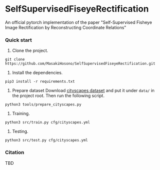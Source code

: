# SelfSupervisedFiseyeRectification
An official pytorch implementation of the paper "Self-Supervised Fisheye Image Rectification by Reconstructing Coordinate Relations"

### Quick start
1. Clone the project.
  ```
  git clone https://github.com/MasakiHosono/SelfSupervisedFiseyeRectification.git
  ```

1. Install the dependencies.
  ```
  pip3 install -r requirements.txt
  ```

1. Prepare dataset
  Download [cityscapes dataset](https://www.cityscapes-dataset.com) and put it under `data/` in the project root.
  Then run the following script.
  ```
  python3 tools/prepare_cityscapes.py
  ```

1. Training.
  ```
  python3 src/train.py cfg/cityscapes.yml
  ```

1. Testing.
  ```
  python3 src/test.py cfg/cityscapes.yml
  ```

### Citation
TBD
